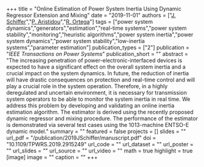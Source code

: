 +++
title = "Online Estimation of Power System Inertia Using Dynamic Regressor Extension and Mixing"
date = "2019-11-01"
authors = ["[J. Schiffer](https://scholar.google.com/citations?hl=en&user=Zk26WrgAAAAJ)","[P. Aristidou](https://sps.cut.ac.cy/authors/p-aristidou)","[R. Ortega](https://scholar.google.com/citations?hl=en&user=1jf5n5wAAAAJ)"]
tags = ["power system dynamics","generators","estimation","real-time systems","power system stability","monitoring","heuristic algorithms","power system inertia","power system dynamics","power system stability","low-inertia systems","parameter estimation"]
publication_types = ["2"]
publication = "_IEEE Transactions on Power Systems_"
publication_short = ""
abstract = "The increasing penetration of power-electronic-interfaced devices is expected to have a significant effect on the overall system inertia and a crucial impact on the system dynamics. In future, the reduction of inertia will have drastic consequences on protection and real-time control and will play a crucial role in the system operation. Therefore, in a highly deregulated and uncertain environment, it is necessary for transmission system operators to be able to monitor the system inertia in real time. We address this problem by developing and validating an online inertia estimation algorithm. The estimator is derived using the recently proposed dynamic regressor and mixing procedure. The performance of the estimator is demonstrated via several test cases using the 1013-machine ENTSO-E dynamic model."
summary = ""
featured = false
projects = []
slides = ""
url_pdf = "/publication/2019JSchiffer/manuscript.pdf"
doi = "10.1109/TPWRS.2019.2915249"
url_code = ""
url_dataset = ""
url_poster = ""
url_slides = ""
url_source = ""
url_video = ""
math = true
highlight = true
[image]
image = ""
caption = ""
+++

